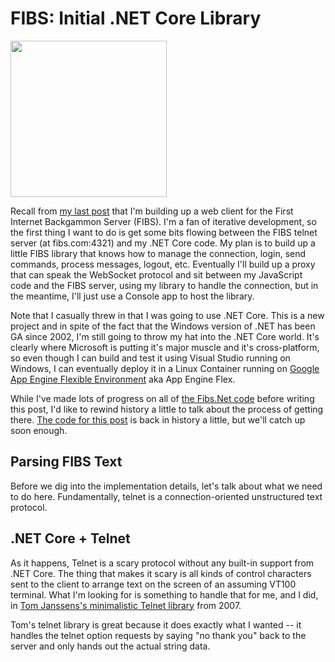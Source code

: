 # FIBS: Initial .NET Core Library
<img src="http://sellsbrothers.com/public/post-images/2016/fibs-rules.png" class="main-blog-image" style="width: 250px" />

Recall from [my last post](/backgammon-and-using-your-own-products) that I'm building up a web client for the First Internet Backgammon Server (FIBS). I'm a fan of iterative development, so the first thing I want to do is get some bits flowing between the FIBS telnet server (at fibs.com:4321) and my .NET Core code. My plan is to build up a little FIBS library that knows how to manage the connection, login, send commands, process messages, logout, etc. Eventually I'll build up a proxy that can speak the WebSocket protocol and sit between my JavaScript code and the FIBS server, using my library to handle the connection, but in the meantime, I'll just use a Console app to host the library.

Note that I casually threw in that I was going to use .NET Core. This is a new project and in spite of the fact that the Windows version of .NET has been GA since 2002, I'm still going to throw my hat into the .NET Core world. It's clearly where Microsoft is putting it's major muscle and it's cross-platform, so even though I can build and test it using Visual Studio running on Windows, I can eventually deploy it in a Linux Container running on [Google App Engine Flexible Environment](https://cloud.google.com/appengine/docs/flexible/) aka App Engine Flex.

While I've made lots of progress on all of [the Fibs.Net code](https://github.com/csells/fibs.net) before writing this post, I'd like to rewind history a little to talk about the process of getting there. [The code for this post](https://github.com/csells/Fibs.Net/tree/4f5380421565f502a22caadddbf3f69218110535) is back in history a little, but we'll catch up soon enough.

## Parsing FIBS Text
Before we dig into the implementation details, let's talk about what we need to do here. Fundamentally, telnet is a connection-oriented unstructured text protocol. 

## .NET Core + Telnet
As it happens, Telnet is a scary protocol without any built-in support from .NET Core. The thing that makes it scary is all kinds of control characters sent to the client to arrange text on the screen of an assuming VT100 terminal. What I'm looking for is something to handle that for me, and I did, in [Tom Janssens's minimalistic Telnet library](http://www.codeproject.com/Articles/19071/Quick-tool-A-minimalistic-Telnet-library) from 2007.

Tom's telnet library is great because it does exactly what I wanted -- it handles the telnet option requests by saying "no thank you" back to the server and only hands out the actual string data.
